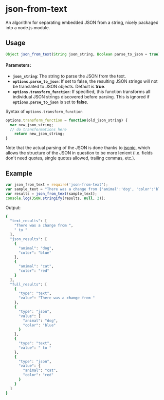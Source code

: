 # json-from-text
An algorithm for separating embedded JSON from a string, nicely packaged into a node.js module.

## Usage
```javascript
Object json_from_text(String json_string, Boolean parse_to_json = true)
```

#### Parameters:
* **`json_string`**: The string to parse the JSON from the text.
* **`options.parse_to_json`**: If set to false, the resulting JSON strings will not be translated to JSON objects. Default is **true**.
* **`options.transform_function`**: If specified, this function transforms all individual JSON strings discovered before parsing. This is ignored if **`options.parse_to_json`** is set to **false**.

Syntax of `options.transform_function`
```javascript
options.transform_function = function(old_json_string) {
  var new_json_string;
  // do transformations here
    return new_json_string;
}
```

Note that the actual parsing of the JSON is done thanks to [jsonic](https://github.com/rjrodger/jsonic), which allows the structure of the JSON in question to be more lenient (i.e. fields don't need quotes, single quotes allowed, trailing commas, etc.).

## Example
```javascript
var json_from_text = require('json-from-text');
var sample_text = "There was a change from {'animal':'dog', 'color':'blue'} to {'animal':'cat', 'color':'red'}'";
var results = json_from_text(sample_text);
console.log(JSON.stringify(results, null, 2));
```

Output:
```bash
{
  "text_results": [
    "There was a change from ",
    " to "
  ],
  "json_results": [
    {
      "animal": "dog",
      "color": "blue"
    },
    {
      "animal": "cat",
      "color": "red"
    }
  ],
  "full_results": [
    {
      "type": "text",
      "value": "There was a change from "
    },
    {
      "type": "json",
      "value": {
        "animal": "dog",
        "color": "blue"
      }
    },
    {
      "type": "text",
      "value": " to "
    },
    {
      "type": "json",
      "value": {
        "animal": "cat",
        "color": "red"
      }
    }
  ]
}


```
